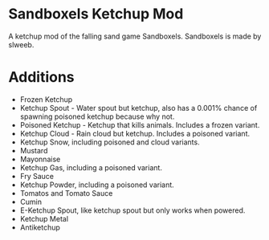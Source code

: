 # Sandboxels Ketchup Mod
A ketchup mod of the falling sand game Sandboxels. Sandboxels is made by slweeb.

# Additions
* Frozen Ketchup
* Ketchup Spout - Water spout but ketchup, also has a 0.001% chance of spawning poisoned ketchup because why not.
* Poisoned Ketchup - Ketchup that kills animals. Includes a frozen variant.
* Ketchup Cloud - Rain cloud but ketchup. Includes a poisoned variant.
* Ketchup Snow, including poisoned and cloud variants.
* Mustard
* Mayonnaise
* Ketchup Gas, including a poisoned variant.
* Fry Sauce
* Ketchup Powder, including a poisoned variant.
* Tomatos and Tomato Sauce
* Cumin
* E-Ketchup Spout, like ketchup spout but only works when powered.
* Ketchup Metal
* Antiketchup
